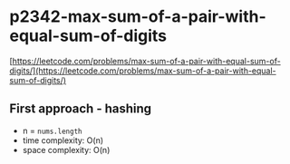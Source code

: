 # p2342-max-sum-of-a-pair-with-equal-sum-of-digits
[https://leetcode.com/problems/max-sum-of-a-pair-with-equal-sum-of-digits/](https://leetcode.com/problems/max-sum-of-a-pair-with-equal-sum-of-digits/)


## First approach - hashing

- n = `nums.length`
- time complexity: O(n)
- space complexity: O(n)
